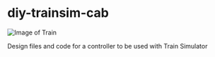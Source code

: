 # diy-trainsim-cab
![Image of Train](https://i.ibb.co/GQCNXZP/train.png)

Design files and code for a controller to be used with Train Simulator